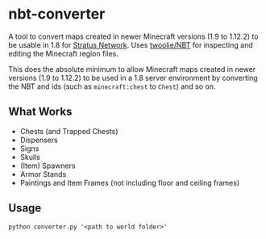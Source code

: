 # nbt-converter

A tool to convert maps created in newer Minecraft versions (1.9 to 1.12.2) to be usable in 1.8 for [Stratus Network](https://github.com/StratusNetwork). Uses [twoolie/NBT](https://github.com/twoolie/NBT) for inspecting and editing the Minecraft region files.

This does the absolute minimum to allow Minecraft maps created in newer versions (1.9 to 1.12.2) to be used in a 1.8 server environment by converting the NBT and ids (such as `minecraft:chest` to `Chest`) and so on.

## What Works

- Chests (and Trapped Chests)
- Dispensers
- Signs
- Skulls
- (Item) Spawners
- Armor Stands
- Paintings and Item Frames (not including floor and ceiling frames)

## Usage

`python converter.py '<path to world folder>'`
